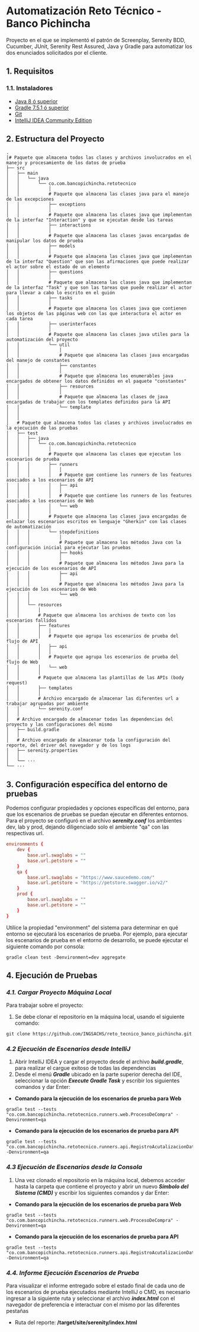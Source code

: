 # Automatización Reto Técnico - Banco Pichincha

Proyecto en el que se implementó el patrón de Screenplay, Serenity BDD, Cucumber, JUnit, Serenity Rest Assured, Java y 
Gradle para automatizar los dos enunciados solicitados por el cliente.

## 1. Requisitos
### 1.1. Instaladores
- [Java 8 ó superior](https://www.oracle.com/java/technologies/downloads/#java8)
- [Gradle 7.5.1 ó superior](https://gradle.org/install/)
- [Git](https://git-scm.com/downloads)
- [IntelliJ IDEA Community Edition](https://www.jetbrains.com/es-es/idea/download/#section=windows)

## 2. Estructura del Proyecto
```text
.
│# Paquete que almacena todos las clases y archivos involucrados en el manejo y procesamiento de los datos de prueba
├── src
│	├── main
│	│	└── java
│	│		└── co.com.bancopichincha.retotecnico
│	│			│
│	│			# Paquete que almacena las clases java para el manejo de las excepciones
│	│			├── exceptions
│	│			│
│	│			# Paquete que almacena las clases java que implementan de la interfaz "Interaction" y que se ejecutan desde las tareas
│	│			├── interactions
│	│			│
│	│			# Paquete que almacena las clases javas encargadas de manipular los datos de prueba
│	│			├── models
│	│			│
│	│			# Paquete que almacena las clases java que implementan de la interfaz "Question" que son las afirmaciones que puede realizar el actor sobre el estado de un elemento
│	│			├── questions
│	│			│
│	│			# Paquete que almacena las clases java que implementan de la interfaz "Task" y que son las tareas que puede realizar el actor para llevar a cabo lo escrito en el guión
│	│			├── tasks
│	│			│
│	│			# Paquete que almacena los clases java que contienen los objetos de las páginas web con las que interactura el actor en cada tarea
│	│			├── userinterfaces
│	│			│
│	│			# Paquete que almacena las clases java utiles para la automatización del proyecto
│	│			└── util
│	│				│
│	│				# Paquete que almacena las clases java encargadas del manejo de constantes
│	│				├── constantes
│	│				│
│	│				# Paquete que almacena los enumerables java encargados de obtener los datos definidos en el paquete "constantes"
│	│				├── resources
│	│				│
│	│				# Paquete que almacena las clases de java encargadas de trabajar con los templates definidos para la API
│	│				└── template
│	│
│	│
│	# Paquete que almacena todos las clases y archivos involucrados en la ejecución de las pruebas
│	├── test
│	│	├── java
│	│	│	└── co.com.bancopichincha.retotecnico
│	│	│		│
│	│	│		# Paquete que almacena las clases que ejecutan los escenarios de prueba
│	│	│		├── runners
│	│	│		│	│	
│	│	│		│	# Paquete que contiene los runners de los features asociados a los escenarios de API
│	│	│		│	├── api
│	│	│		│	│
│	│	│		│	# Paquete que contiene los runners de los features asociados a los escenarios de Web
│	│	│		│	└── web
│	│	│		│
│	│	│		# Paquete que almacena las clases java encargadas de enlazar los escenarios escritos en lenguaje "Gherkin" con las clases de automatización
│	│	│		└── stepdefinitions
│	│	│			│
│	│	│			# Paquete que almacena los métodos Java con la configuración inicial para ejecutar las pruebas
│	│	│			├── hooks
│	│	│			│
│	│	│			# Paquete que almacena los métodos Java para la ejecución de los escenarios de API
│	│	│			├── api
│	│	│			│
│	│	│			# Paquete que almacena los métodos Java para la ejecución de los escenarios de Web
│	│	│			└── web
│	│	│
│	│	└── resources
│	│		│
│	│		# Paquete que almacena los archivos de texto con los escenarios fallidos
│	│		├── features
│	│		│	│
│	│		│	# Paquete que agrupa los escenarios de prueba del flujo de API
│	│		│	├── api
│	│		│	│
│	│		│	# Paquete que agrupa los escenarios de prueba del flujo de Web
│	│		│	└── web
│	│		│
│	│		# Paquete que almacena las plantillas de las APIs (body request)
│	│		├── templates
│	│		│
│	│		# Archivo encargado de almacenar las diferentes url a trabajar agrupadas por ambiente
│	│		└── serenity.conf
│	│
│	# Archivo encargado de almacenar todas las dependencias del proyecto y las configuraciones del mismo
│	├── build.gradle
│	│
│	# Archivo encargado de almacenar toda la configuración del reporte, del driver del navegador y de los logs
│	├── serenity.properties
│	│
│	└── ···
└── ···
```

## 3. Configuración específica del entorno de pruebas
Podemos configurar propiedades y opciones específicas del entorno, para que los escenarios de pruebas se puedan ejecutar
en diferentes entornos. Para el proyecto se configuró en el archivo ***serenity.conf*** los ambientes dev, lab y prod,
dejando diligenciado solo el ambiente "qa" con las respectivas url.

```conf
environments {
    dev {
        base.url.swaglabs = ""
        base.url.petstore = ""
    }
    qa {
        base.url.swaglabs = "https://www.saucedemo.com/"
        base.url.petstore = "https://petstore.swagger.io/v2/"
    }
    prod {
        base.url.swaglabs = ""
        base.url.petstore = ""
    }
}
```

Utilice la propiedad "environment" del sistema para determinar en qué entorno se ejecutará los escenarios de prueba.
Por ejemplo, para ejecutar los escenarios de prueba en el entorno de desarrollo, se puede ejecutar el siguiente comando 
por consola:
```console
gradle clean test -Denvironment=dev aggregate
```

## 4. Ejecución de Pruebas

### *4.1. Cargar Proyecto Máquina Local*
Para trabajar sobre el proyecto:
1. Se debe clonar el repositorio en la máquina local, usando el siguiente comando:
```console
git clone https://github.com/INGSACHS/reto_tecnico_banco_pichincha.git
```

### *4.2 Ejecución de Escenarios desde IntelliJ*

1. Abrir IntelliJ IDEA y cargar el proyecto desde el archivo ***build.gradle***, para realizar el cargue exitoso de todas
   las dependencias
2. Desde el menú ***Gradle*** ubicado en la parte superior derecha del IDE, seleccionar la opción ***Execute Gradle Task***
y escribir los siguientes comandos y dar Enter:

- **Comando para la ejecución de los escenarios de prueba para Web**
```console
gradle test --tests "co.com.bancopichincha.retotecnico.runners.web.ProcesoDeCompra" -Denvironment=qa
```
- **Comando para la ejecución de los escenarios de prueba para API**
```console
gradle test --tests "co.com.bancopichincha.retotecnico.runners.api.RegistroAcutalizacionDatosMascota" -Denvironment=qa
```

### *4.3 Ejecución de Escenarios desde la Consola*
1. Una vez clonado el repositorio en la máquina local, debemos acceder hasta la carpeta que contiene el proyecto y abrir
un nuevo ***Símbolo del Sistema (CMD)*** y escribir los siguientes comandos y dar Enter:

- **Comando para la ejecución de los escenarios de prueba para Web**
```console
gradle test --tests "co.com.bancopichincha.retotecnico.runners.web.ProcesoDeCompra" -Denvironment=qa
```
- **Comando para la ejecución de los escenarios de prueba para API**
```console
gradle test --tests "co.com.bancopichincha.retotecnico.runners.api.RegistroAcutalizacionDatosMascota" -Denvironment=qa
```

### *4.4. Informe Ejecución Escenarios de Prueba*
Para visualizar el informe entregado sobre el estado final de cada uno de los escenarios de prueba ejecutados mediante
IntelliJ o CMD, es necesario ingresar a la siguiente ruta y seleccionar el archivo ***index.html*** con el navegador de
preferencia e interactuar con el mismo por las diferentes pestañas

- Ruta del reporte: **/target/site/serenity/index.html**